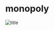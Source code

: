 # monopoly
![title](https://github.com/user-attachments/assets/77a2c899-7cd9-4807-b0d1-0963eb843271)

